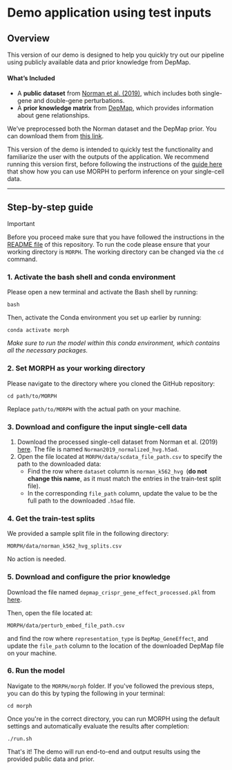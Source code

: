 # Demo application using test inputs

## Overview

This version of our demo is designed to help you quickly try out our pipeline using publicly available data and prior knowledge from DepMap.

#### What’s Included
- A **public dataset** from [Norman et al. (2019)](https://www.science.org/doi/10.1126/science.aax4438), which includes both single-gene and double-gene perturbations.
- A **prior knowledge matrix** from [DepMap](https://depmap.org/portal), which provides information about gene relationships.

We’ve preprocessed both the Norman dataset and the DepMap prior. You can download them from [this link](https://drive.google.com/drive/folders/1TQJE281q4xH7HcNHMg1v0urD99EDj5bO?usp=drive_link).

This version of the demo is intended to quickly test the functionality and familiarize the user with the outputs of the application. We recommend running this version first, before following the instructions of the [guide here](user_demo.md) that show how you can use MORPH to perform inference on your single-cell data.

---

## Step-by-step guide

> [!IMPORTANT]
> Before you proceed make sure that you have followed the instructions in the [README file](README.md) of this repository.
> To run the code please ensure that your working directory is ``MORPH``. The working directory can be changed via the ``cd`` command.

### 1. Activate the bash shell and conda environment
Please open a new terminal and activate the Bash shell by running:
```
bash
```

Then, activate the Conda environment you set up earlier by running:
```
conda activate morph
```

*Make sure to run the model within this conda environment, which contains all the necessary packages.*

### 2. Set MORPH as your working directory
Please navigate to the directory where you cloned the GitHub repository:
```
cd path/to/MORPH
```
Replace `path/to/MORPH` with the actual path on your machine.

### 3. Download and configure the input single-cell data
1. Download the processed single-cell dataset from Norman et al. (2019) [here](https://drive.google.com/drive/folders/1TQJE281q4xH7HcNHMg1v0urD99EDj5bO?usp=drive_link). The file is named `Norman2019_normalized_hvg.h5ad`.
2. Open the file located at `MORPH/data/scdata_file_path.csv` to specify the path to the downloaded data:
    - Find the row where `dataset` column is `norman_k562_hvg `(**do not change this name**, as it must match the entries in the train-test split file).
    - In the corresponding `file_path` column, update the value to be the full path to the downloaded `.h5ad` file.

### 4. Get the train-test splits
We provided a sample split file in the following directory:
```
MORPH/data/norman_k562_hvg_splits.csv
```
No action is needed.

### 5. Download and configure the prior knowledge
Download the file named `depmap_crispr_gene_effect_processed.pkl` from [here](https://drive.google.com/drive/folders/1TQJE281q4xH7HcNHMg1v0urD99EDj5bO?usp=drive_link).

Then, open the file located at:
```
MORPH/data/perturb_embed_file_path.csv
```
and find the row where `representation_type` is `DepMap_GeneEffect`, and update the `file_path` column to the location of the downloaded DepMap file on your machine.

### 6. Run the model
Navigate to the `MORPH/morph` folder. If you've followed the previous steps, you can do this by typing the following in your terminal:
```
cd morph
```
Once you're in the correct directory, you can run MORPH using the default settings and automatically evaluate the results after completion:
```
./run.sh
```

That's it! The demo will run end-to-end and output results using the provided public data and prior.